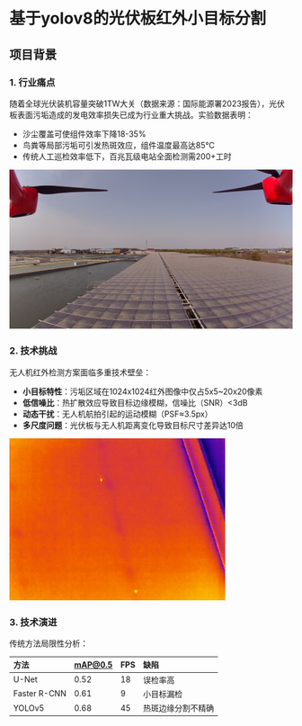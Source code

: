 # 基于yolov8的光伏板红外小目标分割

## 项目背景

### 1. 行业痛点

随着全球光伏装机容量突破1TW大关（数据来源：国际能源署2023报告），光伏板表面污垢造成的发电效率损失已成为行业重大挑战。实验数据表明：

- 沙尘覆盖可使组件效率下降18-35%
- 鸟粪等局部污垢可引发热斑效应，组件温度最高达85℃
- 传统人工巡检效率低下，百兆瓦级电站全面检测需200+工时

![jpeg_mipi3_0_20250331114219](https://github.com/yas8086/YoloPV/blob/main/readmeIMG/jpeg_mipi3_0_20250331114219.jpeg)

### 2. 技术挑战

无人机红外检测方案面临多重技术壁垒：

- **小目标特性**：污垢区域在1024x1024红外图像中仅占5x5~20x20像素
- **低信噪比**：热扩散效应导致目标边缘模糊，信噪比（SNR）<3dB
- **动态干扰**：无人机航拍引起的运动模糊（PSF≈3.5px）
- **多尺度问题**：光伏板与无人机距离变化导致目标尺寸差异达10倍

![jpeg_dvp1_0_20240620164306](https://github.com/yas8086/YoloPV/blob/main/readmeIMG/jpeg_dvp1_0_20240620164306.jpeg)

### 3. 技术演进

传统方法局限性分析：

| 方法         | mAP@0.5 | FPS  | 缺陷               |
| :----------- | :------ | :--- | :----------------- |
| U-Net        | 0.52    | 18   | 误检率高           |
| Faster R-CNN | 0.61    | 9    | 小目标漏检         |
| YOLOv5       | 0.68    | 45   | 热斑边缘分割不精确 |
